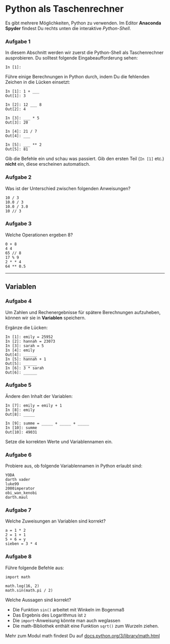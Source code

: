 
# Python als Taschenrechner

Es gibt mehrere Möglichkeiten, Python zu verwenden. Im Editor **Anaconda Spyder** findest Du rechts unten die interaktive *Python-Shell*.


### Aufgabe 1

In diesem Abschnitt werden wir zuerst die Python-Shell als Taschenrechner ausprobieren. Du solltest folgende Eingabeaufforderung sehen:

    In [1]:

Führe einige Berechnungen in Python durch, indem Du die fehlenden Zeichen in die Lücken einsetzt:

    In [1]: 1 + ___
    Out[1]: 3

    In [2]: 12 ___ 8
    Out[2]: 4

    In [3]: ___ * 5
    Out[3]: 20

    In [4]: 21 / 7
    Out[4]: ___

    In [5]: ___ ** 2
    Out[5]: 81

Gib die Befehle ein und schau was passiert. Gib den ersten Teil (`In [1]` etc.) **nicht** ein, diese erscheinen automatisch.


### Aufgabe 2

Was ist der Unterschied zwischen folgenden Anweisungen?

    10 / 3
    10.0 / 3
    10.0 / 3.0
    10 // 3


### Aufgabe 3

Welche Operationen ergeben 8?

    0 + 8
    4 4
    65 // 8
    17 % 9
    2 * * 4
    64 ** 0.5    

----

## Variablen

### Aufgabe 4

Um Zahlen und Rechenergebnisse für spätere Berechnungen aufzuheben, können wir sie in **Variablen** speichern.

Ergänze die Lücken:

    In [1]: emily = 25952
    In [2]: hannah = 23073
    In [3]: sarah = 5
    In [4]: emily
    Out[4]: ______
    In [5]: hannah + 1
    Out[5]: ______
    In [6]: 3 * sarah
    Out[6]: ______

### Aufgabe 5

Ändere den Inhalt der Variablen:

    In [7]: emily = emily + 1
    In [8]: emily
    Out[8]: _____

    In [9]: summe = _____ + _____ + _____
    In [10]: summe
    Out[10]: 49031

Setze die korrekten Werte und Variablennamen ein.


### Aufgabe 6

Probiere aus, ob folgende Variablennamen in Python erlaubt sind:

    YODA
    darth vader
    luke99
    2000imperator
    obi_wan_kenobi
    darth.maul


### Aufgabe 7

Welche Zuweisungen an Variablen sind korrekt?

    a = 1 * 2
    2 = 1 + 1
    5 + 6 = y
    sieben = 3 * 4


### Aufgabe 8

Führe folgende Befehle aus:

    import math

    math.log(16, 2)
    math.sin(math.pi / 2)

Welche Aussagen sind korrekt?

* Die Funktion `sin()` arbeitet mit Winkeln im Bogenmaß
* Das Ergebnis des Logarithmus ist `2`
* Die <code>import</code>-Anweisung könnte man auch weglassen</answer>
* Die math-Bibliothek enthält eine Funktion <code>sqrt()</code> zum Wurzeln ziehen.</answer>

Mehr zum Modul math findest Du auf [docs.python.org/3/library/math.html](https://docs.python.org/3/library/math.html)
